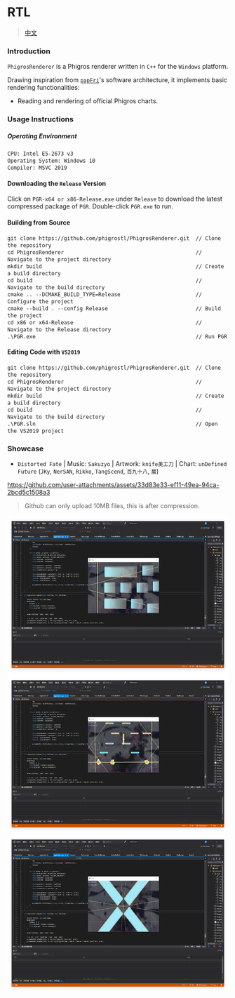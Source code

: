 # RTL
> [中文](./README.md)
### Introduction
`PhigrosRenderer` is a Phigros renderer written in `C++` for the `Windows` platform.

Drawing inspiration from [`papFri`](https://www.bilibili.com/video/BV1YJ7uzGE9x)'s software architecture, it implements basic rendering functionalities:

- Reading and rendering of official Phigros charts.

### Usage Instructions

##### Operating Environment
```
CPU: Intel E5-2673 v3
Operating System: Windows 10
Compiler: MSVC 2019
```

#### Downloading the `Release` Version
Click on `PGR-x64 or x86-Release.exe` under `Release` to download the latest compressed package of `PGR`.
Double-click `PGR.exe` to run.

#### Building from Source
```
git clone https://github.com/phigrostl/PhigrosRenderer.git  // Clone the repository
cd PhigrosRenderer                                          // Navigate to the project directory
mkdir build                                                 // Create a build directory
cd build                                                    // Navigate to the build directory
cmake .. --DCMAKE_BUILD_TYPE=Release                        // Configure the project
cmake --build . --config Release                            // Build the project
cd x86 or x64-Release                                       // Navigate to the Release directory
.\PGR.exe                                                   // Run PGR
```

#### Editing Code with `VS2019`
```
git clone https://github.com/phigrostl/PhigrosRenderer.git  // Clone the repository
cd PhigrosRenderer                                          // Navigate to the project directory
mkdir build                                                 // Create a build directory
cd build                                                    // Navigate to the build directory
.\PGR.sln                                                   // Open the VS2019 project
```

### Showcase
- `Distorted Fate` | Music: `Sakuzyo` | Artwork: `knife美工刀` | Chart: `unDefined Future` (`JKy`, `NerSAN`, `Rikko`, `TangScend`, `百九十八`, `晨`)

https://github.com/user-attachments/assets/33d83e33-ef11-49ea-94ca-2bcd5c1508a3
 > Github can only upload 10MB files, this is after compression.

<div>
	<img src="./DF1.png" width="640px" height="360px" />
</div>

<div>
	<img src="./DF2.png" width="640px" height="360px" />
</div>

<div>
	<img src="./DF3.png" width="640px" height="360px" />
</div>
